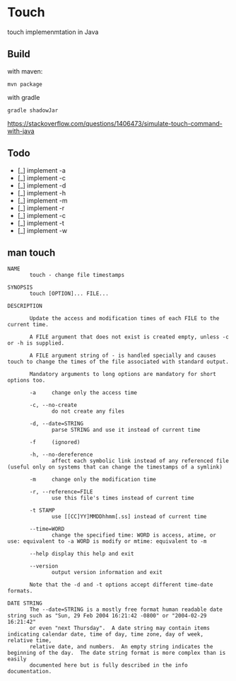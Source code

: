 # Touch

touch implemenmtation in Java

## Build

with maven:
```
mvn package
```

with gradle
```
gradle shadowJar
```

https://stackoverflow.com/questions/1406473/simulate-touch-command-with-java


## Todo
* [_]  implement -a
* [_]  implement -c
* [_]  implement -d
* [_]  implement -h
* [_]  implement -m
* [_]  implement -r
* [_]  implement -c
* [_]  implement -t
* [_]  implement -w

## man touch

```
NAME
       touch - change file timestamps

SYNOPSIS
       touch [OPTION]... FILE...

DESCRIPTION

       Update the access and modification times of each FILE to the current time.

       A FILE argument that does not exist is created empty, unless -c or -h is supplied.

       A FILE argument string of - is handled specially and causes touch to change the times of the file associated with standard output.

       Mandatory arguments to long options are mandatory for short options too.

       -a     change only the access time

       -c, --no-create
              do not create any files

       -d, --date=STRING
              parse STRING and use it instead of current time

       -f     (ignored)

       -h, --no-dereference
              affect each symbolic link instead of any referenced file (useful only on systems that can change the timestamps of a symlink)

       -m     change only the modification time

       -r, --reference=FILE
              use this file's times instead of current time

       -t STAMP
              use [[CC]YY]MMDDhhmm[.ss] instead of current time

       --time=WORD
              change the specified time: WORD is access, atime, or use: equivalent to -a WORD is modify or mtime: equivalent to -m

       --help display this help and exit

       --version
              output version information and exit

       Note that the -d and -t options accept different time-date formats.

DATE STRING
       The --date=STRING is a mostly free format human readable date string such as "Sun, 29 Feb 2004 16:21:42 -0800" or "2004-02-29 16:21:42"
       or even "next Thursday".  A date string may contain items indicating calendar date, time of day, time zone, day of week, relative time,
       relative date, and numbers.  An empty string indicates the beginning of the day.  The date string format is more complex than is easily
       documented here but is fully described in the info documentation.
```
